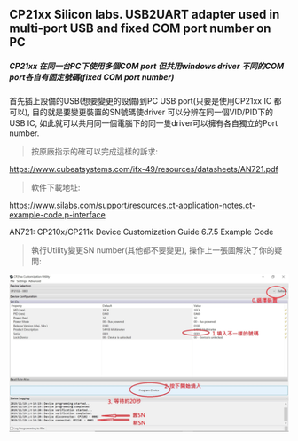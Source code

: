 ## CP21xx Silicon labs. USB2UART adapter used in multi-port USB and fixed COM port number on PC

##### CP21xx 在同一台PC下使用多個COM port 但共用windows driver 不同的COM port各自有固定號碼(fixed COM port number)

首先插上設備的USB(想要變更的設備)到PC USB port(只要是使用CP21xx IC 都可以), 目的就是要變更裝置的SN號碼使driver 可以分辨在同一個VID/PID下的USB IC, 如此就可以共用同一個電腦下的同一隻driver可以擁有各自獨立的Port number.

>按原廠指示的確可以完成這樣的訴求:

https://www.cubeatsystems.com/ifx-49/resources/datasheets/AN721.pdf

>軟件下載地址:

https://www.silabs.com/support/resources.ct-application-notes.ct-example-code.p-interface

AN721: CP210x/CP211x Device Customization Guide	        6.7.5	    Example Code


>執行Utility變更SN number(其他都不要變更), 操作上一張圖解決了你的疑問:

![快照](CP210x修改SN共用相同driver不同COM號碼不變的方式.jpg)